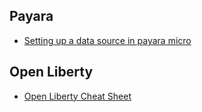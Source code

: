 ## Payara

+ [Setting up a data source in payara micro](https://blog.payara.fish/setting-up-a-data-source-in-payara-micro)

## Open Liberty

+ [Open Liberty Cheat Sheet](https://aguibert.github.io/openliberty-cheat-sheet/)

